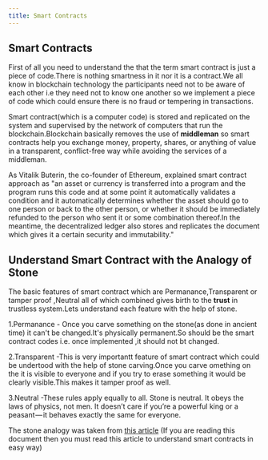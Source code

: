 ```yaml
---
title: Smart Contracts
---
```

## Smart Contracts

First of all you need to understand the that the term smart contract is just a piece of code.There is nothing smartness in it nor it is a contract.We all know in blockchain technology the participants need not to be aware of each other i.e they need not to know one another so we implement a piece of code which could ensure there is no fraud or tempering in transactions.

Smart contract(which is a computer code) is stored and replicated on the system and supervised by the network of computers that run the blockchain.Blockchain basically removes the use of **middleman** so smart contracts help you exchange money, property, shares, or anything of value in a transparent, conflict-free way while avoiding the services of a middleman. 

As Vitalik Buterin, the co-founder of Ethereum, explained smart contract approach as "an asset or currency is transferred into a program and the program runs this code and at some point it automatically validates a condition and it automatically determines whether the asset should go to one person or back to the other person, or whether it should be immediately refunded to the person who sent it or some combination thereof.In the meantime, the decentralized ledger also stores and replicates the document which gives it a certain security and immutability."

## Understand Smart Contract with the Analogy of Stone ##

The basic features of smart contract which are Permanance,Transparent or tamper proof ,Neutral all of which combined gives birth to the **trust** in trustless system.Lets understand each feature with the help of stone.

1.Permanance - Once you carve something on the stone(as done in ancient time) it can't be changed.It's physically permanent.So should be the smart contract codes i.e. once implemented ,it should not bt changed.

2.Transparent -This is very importantt feature of smart contract which could be undertood with the help of stone carving.Once you carve omething on the it is visible to everyone and if you try to erase something it would be clearly visible.This makes it tamper proof as well.

3.Neutral -These rules apply equally to all. Stone is neutral. It obeys the laws of physics, not men. It doesn’t care if you’re a powerful king or a peasant — it behaves exactly the same for everyone.


The stone analogy was taken from [this article](https://medium.freecodecamp.org/smart-contracts-for-dummies-a1ba1e0b9575) (If you are reading this document then you must read this article to understand smart contracts in easy way)
